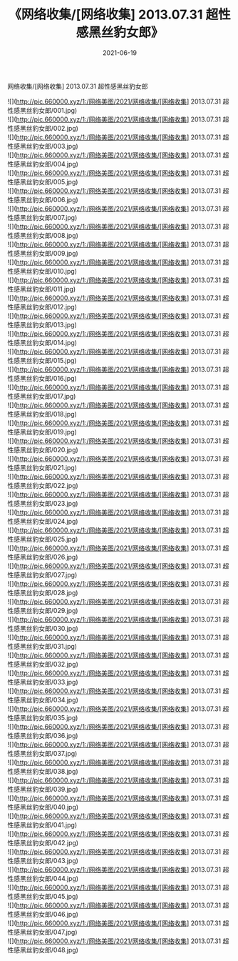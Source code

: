 ﻿---
layout: post
title:  《网络收集/[网络收集] 2013.07.31 超性感黑丝豹女郎》
date:   2021-06-19
img: http://pic.660000.xyz/1:/网络美图/2021/网络收集/[网络收集] 2013.07.31 超性感黑丝豹女郎/000.jpg
categories: [美女, 清纯, 唯美]
---

网络收集/[网络收集] 2013.07.31 超性感黑丝豹女郎

 ![](http://pic.660000.xyz/1:/网络美图/2021/网络收集/[网络收集] 2013.07.31 超性感黑丝豹女郎/001.jpg) <br>![](http://pic.660000.xyz/1:/网络美图/2021/网络收集/[网络收集] 2013.07.31 超性感黑丝豹女郎/002.jpg) <br>![](http://pic.660000.xyz/1:/网络美图/2021/网络收集/[网络收集] 2013.07.31 超性感黑丝豹女郎/003.jpg) <br>![](http://pic.660000.xyz/1:/网络美图/2021/网络收集/[网络收集] 2013.07.31 超性感黑丝豹女郎/004.jpg) <br>![](http://pic.660000.xyz/1:/网络美图/2021/网络收集/[网络收集] 2013.07.31 超性感黑丝豹女郎/005.jpg) <br>![](http://pic.660000.xyz/1:/网络美图/2021/网络收集/[网络收集] 2013.07.31 超性感黑丝豹女郎/006.jpg) <br>![](http://pic.660000.xyz/1:/网络美图/2021/网络收集/[网络收集] 2013.07.31 超性感黑丝豹女郎/007.jpg) <br>![](http://pic.660000.xyz/1:/网络美图/2021/网络收集/[网络收集] 2013.07.31 超性感黑丝豹女郎/008.jpg) <br>![](http://pic.660000.xyz/1:/网络美图/2021/网络收集/[网络收集] 2013.07.31 超性感黑丝豹女郎/009.jpg) <br>![](http://pic.660000.xyz/1:/网络美图/2021/网络收集/[网络收集] 2013.07.31 超性感黑丝豹女郎/010.jpg) <br>![](http://pic.660000.xyz/1:/网络美图/2021/网络收集/[网络收集] 2013.07.31 超性感黑丝豹女郎/011.jpg) <br>![](http://pic.660000.xyz/1:/网络美图/2021/网络收集/[网络收集] 2013.07.31 超性感黑丝豹女郎/012.jpg) <br>![](http://pic.660000.xyz/1:/网络美图/2021/网络收集/[网络收集] 2013.07.31 超性感黑丝豹女郎/013.jpg) <br>![](http://pic.660000.xyz/1:/网络美图/2021/网络收集/[网络收集] 2013.07.31 超性感黑丝豹女郎/014.jpg) <br>![](http://pic.660000.xyz/1:/网络美图/2021/网络收集/[网络收集] 2013.07.31 超性感黑丝豹女郎/015.jpg) <br>![](http://pic.660000.xyz/1:/网络美图/2021/网络收集/[网络收集] 2013.07.31 超性感黑丝豹女郎/016.jpg) <br>![](http://pic.660000.xyz/1:/网络美图/2021/网络收集/[网络收集] 2013.07.31 超性感黑丝豹女郎/017.jpg) <br>![](http://pic.660000.xyz/1:/网络美图/2021/网络收集/[网络收集] 2013.07.31 超性感黑丝豹女郎/018.jpg) <br>![](http://pic.660000.xyz/1:/网络美图/2021/网络收集/[网络收集] 2013.07.31 超性感黑丝豹女郎/019.jpg) <br>![](http://pic.660000.xyz/1:/网络美图/2021/网络收集/[网络收集] 2013.07.31 超性感黑丝豹女郎/020.jpg) <br>![](http://pic.660000.xyz/1:/网络美图/2021/网络收集/[网络收集] 2013.07.31 超性感黑丝豹女郎/021.jpg) <br>![](http://pic.660000.xyz/1:/网络美图/2021/网络收集/[网络收集] 2013.07.31 超性感黑丝豹女郎/022.jpg) <br>![](http://pic.660000.xyz/1:/网络美图/2021/网络收集/[网络收集] 2013.07.31 超性感黑丝豹女郎/023.jpg) <br>![](http://pic.660000.xyz/1:/网络美图/2021/网络收集/[网络收集] 2013.07.31 超性感黑丝豹女郎/024.jpg) <br>![](http://pic.660000.xyz/1:/网络美图/2021/网络收集/[网络收集] 2013.07.31 超性感黑丝豹女郎/025.jpg) <br>![](http://pic.660000.xyz/1:/网络美图/2021/网络收集/[网络收集] 2013.07.31 超性感黑丝豹女郎/026.jpg) <br>![](http://pic.660000.xyz/1:/网络美图/2021/网络收集/[网络收集] 2013.07.31 超性感黑丝豹女郎/027.jpg) <br>![](http://pic.660000.xyz/1:/网络美图/2021/网络收集/[网络收集] 2013.07.31 超性感黑丝豹女郎/028.jpg) <br>![](http://pic.660000.xyz/1:/网络美图/2021/网络收集/[网络收集] 2013.07.31 超性感黑丝豹女郎/029.jpg) <br>![](http://pic.660000.xyz/1:/网络美图/2021/网络收集/[网络收集] 2013.07.31 超性感黑丝豹女郎/030.jpg) <br>![](http://pic.660000.xyz/1:/网络美图/2021/网络收集/[网络收集] 2013.07.31 超性感黑丝豹女郎/031.jpg) <br>![](http://pic.660000.xyz/1:/网络美图/2021/网络收集/[网络收集] 2013.07.31 超性感黑丝豹女郎/032.jpg) <br>![](http://pic.660000.xyz/1:/网络美图/2021/网络收集/[网络收集] 2013.07.31 超性感黑丝豹女郎/033.jpg) <br>![](http://pic.660000.xyz/1:/网络美图/2021/网络收集/[网络收集] 2013.07.31 超性感黑丝豹女郎/034.jpg) <br>![](http://pic.660000.xyz/1:/网络美图/2021/网络收集/[网络收集] 2013.07.31 超性感黑丝豹女郎/035.jpg) <br>![](http://pic.660000.xyz/1:/网络美图/2021/网络收集/[网络收集] 2013.07.31 超性感黑丝豹女郎/036.jpg) <br>![](http://pic.660000.xyz/1:/网络美图/2021/网络收集/[网络收集] 2013.07.31 超性感黑丝豹女郎/037.jpg) <br>![](http://pic.660000.xyz/1:/网络美图/2021/网络收集/[网络收集] 2013.07.31 超性感黑丝豹女郎/038.jpg) <br>![](http://pic.660000.xyz/1:/网络美图/2021/网络收集/[网络收集] 2013.07.31 超性感黑丝豹女郎/039.jpg) <br>![](http://pic.660000.xyz/1:/网络美图/2021/网络收集/[网络收集] 2013.07.31 超性感黑丝豹女郎/040.jpg) <br>![](http://pic.660000.xyz/1:/网络美图/2021/网络收集/[网络收集] 2013.07.31 超性感黑丝豹女郎/041.jpg) <br>![](http://pic.660000.xyz/1:/网络美图/2021/网络收集/[网络收集] 2013.07.31 超性感黑丝豹女郎/042.jpg) <br>![](http://pic.660000.xyz/1:/网络美图/2021/网络收集/[网络收集] 2013.07.31 超性感黑丝豹女郎/043.jpg) <br>![](http://pic.660000.xyz/1:/网络美图/2021/网络收集/[网络收集] 2013.07.31 超性感黑丝豹女郎/044.jpg) <br>![](http://pic.660000.xyz/1:/网络美图/2021/网络收集/[网络收集] 2013.07.31 超性感黑丝豹女郎/045.jpg) <br>![](http://pic.660000.xyz/1:/网络美图/2021/网络收集/[网络收集] 2013.07.31 超性感黑丝豹女郎/046.jpg) <br>![](http://pic.660000.xyz/1:/网络美图/2021/网络收集/[网络收集] 2013.07.31 超性感黑丝豹女郎/047.jpg) <br>![](http://pic.660000.xyz/1:/网络美图/2021/网络收集/[网络收集] 2013.07.31 超性感黑丝豹女郎/048.jpg) <br>